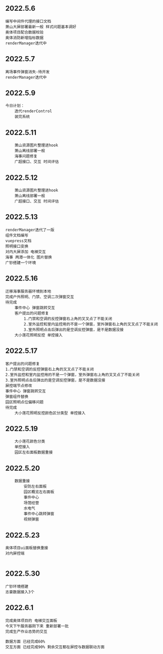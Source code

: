## 2022.5.6

    编写中间件代理的接口文档
    萧山大屏部署最新一般 样式问题基本调好
    奥体项目配合数据校验
    奥体消防新增指标数据
    renderManager迭代中

## 2022.5.7

    离场事件弹窗消失-待开发
    renderManager迭代中

## 2022.5.9

    今日计划：
        迭代renderControl
        装完系统

## 2022.5.11

    ​    萧山资源图片整理进hook
    ​    萧山离线部署一般
    ​    海事问题修复
    ​    广超接口、交互 时间评估

## 2022.5.12

    ​    萧山资源图片整理进hook
    ​    萧山离线部署一般
    ​    广超接口、交互 时间评估



## 2022.5.13

    renderManager迭代了一版
    组件文档编写
    vuepress文档
    照明接口变换
    对内大屏添加 电梯交互
    海事 两港一体化 图片替换
    广钞搭建一个环境

## 2022.5.16
    
    迁移海事服务器环境到本地
    完成户外照明、门禁、空调二次弹窗交互
    待完成
        事件中心 弹窗跳转交互
        客户提出的问题修复
            1.门禁和空调的反控弹窗右上角的叉叉点了不能关闭
            2.室外监控和室内监控用的不是一个弹窗，室外弹窗右上角的叉叉点了不能关闭
            3.室外照明点击后弹出的是空调反控弹窗，是不是数据没接
        大小莲花照明反控 单控接入

## 2022.5.17

    客户提出的问题修复
    1.门禁和空调的反控弹窗右上角的叉叉点了不能关闭
    2.室外监控和室内监控用的不是一个弹窗，室外弹窗右上角的叉叉点了不能关闭
    3.室外照明点击后弹出的是空调反控弹窗，是不是数据没接
    屏控端节点修改
    事件中心 弹窗跳转交互
    弹窗组件替换
    园区照明点位偏移问题
    待完成
        大小莲花照明反控颜色区分类型 单控接入

## 2022.5.19

    ​    大小莲花颜色分类
    ​    单控接入
    ​    园区左右面板数据重接

## 2022.5.20

    ​    数据重接
    ​        安防左右面板
    ​        园区概览左右面板
    ​        事件中心
    ​        场馆经营
    ​        水电气
    ​        事件中心跳转弹窗
    ​        视频弹窗

## 2022.5.23

    奥体项目ui面板替换重接
    对内屏控端
    ​   
## 2022.5.30
    广钞环境搭建
    志豪数据接入3个

## 2022.6.1
    完成奥体项目的 电梯交互面板
    今天下午服务器刚下来 重新部署一批
    完成生产作业态势的交互

    数据方面 已经完成60% 
    交互方面 已经完成90% 剩余交互都在屏控与数据联动方面
        